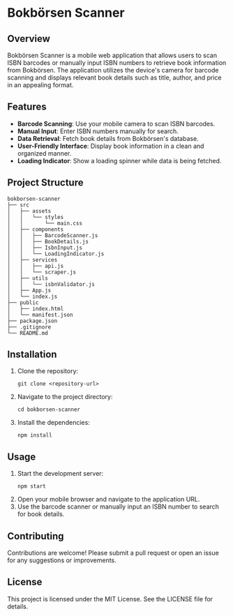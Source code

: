 # Bokbörsen Scanner

## Overview
Bokbörsen Scanner is a mobile web application that allows users to scan ISBN barcodes or manually input ISBN numbers to retrieve book information from Bokbörsen. The application utilizes the device's camera for barcode scanning and displays relevant book details such as title, author, and price in an appealing format.

## Features
- **Barcode Scanning**: Use your mobile camera to scan ISBN barcodes.
- **Manual Input**: Enter ISBN numbers manually for search.
- **Data Retrieval**: Fetch book details from Bokbörsen's database.
- **User-Friendly Interface**: Display book information in a clean and organized manner.
- **Loading Indicator**: Show a loading spinner while data is being fetched.

## Project Structure
```
bokborsen-scanner
├── src
│   ├── assets
│   │   └── styles
│   │       └── main.css
│   ├── components
│   │   ├── BarcodeScanner.js
│   │   ├── BookDetails.js
│   │   ├── IsbnInput.js
│   │   └── LoadingIndicator.js
│   ├── services
│   │   ├── api.js
│   │   └── scraper.js
│   ├── utils
│   │   └── isbnValidator.js
│   ├── App.js
│   └── index.js
├── public
│   ├── index.html
│   └── manifest.json
├── package.json
├── .gitignore
└── README.md
```

## Installation
1. Clone the repository:
   ```
   git clone <repository-url>
   ```
2. Navigate to the project directory:
   ```
   cd bokborsen-scanner
   ```
3. Install the dependencies:
   ```
   npm install
   ```

## Usage
1. Start the development server:
   ```
   npm start
   ```
2. Open your mobile browser and navigate to the application URL.
3. Use the barcode scanner or manually input an ISBN number to search for book details.

## Contributing
Contributions are welcome! Please submit a pull request or open an issue for any suggestions or improvements.

## License
This project is licensed under the MIT License. See the LICENSE file for details.